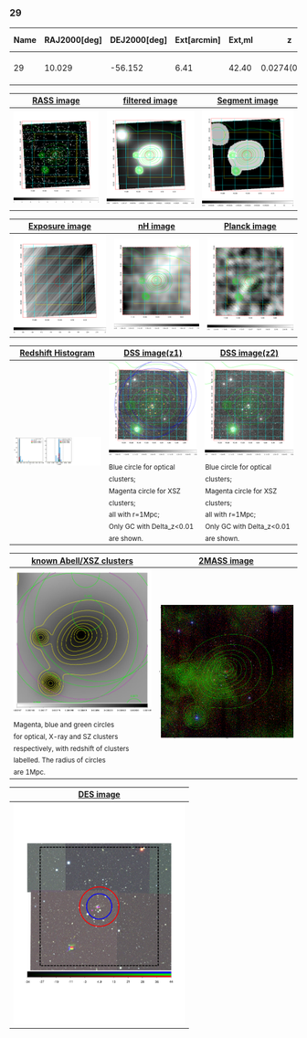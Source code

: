 <div STYLE="page-break-after: always;"></div>

### 29

|Name|RAJ2000[deg]|DEJ2000[deg] |Ext[arcmin]| Ext,ml | z | z_src| C|GC(XSZ,Delta_z<0.01)| GC(OPT,Delta_z<0.01)|GC| R_sig[arcmin] | R500[arcmin] | R500[Mpc]| CRsig[c/s] | CR500[c/s] |L500[1E44 erg/s]|F500[1E-12 erg/s/cm^2]| M500[1E14 Msun]|Tx[keV]|Cnt_sig|Beta|Rc[arcmin]|Comment|Alias|
|---|---|---|---|---|---|------|---|--------|---------|----------|---|---|---|---|---|---|---|---|---|---|---|---|---|---|
|29| 10.029| -56.152| 6.41| 42.40| 0.0274(0.005)| z1, z_xsz| B| MCXC| A, N| A, MCXC, N| 18.775| 17.706| 0.585| 0.351(0.100)| 0.348(0.099)| 0.100(0.024)| 5.800(1.406)| 0.58(0.07)| 1.55(0.12)| 66.6| 0.815(-0.132+0.121)| 8.418(-1.980+1.619)| -| k550|

|[RASS image](../image/29/29_img.pdf)|[filtered image](../image/29/29_fil.pdf)|[Segment image](../image/29/29_seg.pdf)|
|-------------------|--------------------|-------------------|
| <img src="../image/29/29_img.png" width="300">  | <img src="../image/29/29_fil.png" width="300">   | <img src="../image/29/29_seg.png" width="300">  |

|[Exposure image](../image/29/29_mex.pdf)| [nH image](../image/29/29_nh.pdf)| [Planck image](../image/29/29_p.pdf)|
|-------------------|--------------------|-------------------|
|<img src="../image/29/29_mex.png" width="300">   | <img src="../image/29/29_nh.png" width="300">    | <img src="../image/29/29_p.png" width="300"> |

|[Redshift Histogram](../image/29/29_zg.pdf) | [DSS image(z1)](../image/29/29_dss_z1.pdf)      |  [DSS image(z2)](../image/29/29_dss_z2.pdf)    |
|-------------------|--------------------|-------------------|
|<img src="../image/29/29_zg.png" width="300"> |<img src="../image/29/29_dss_z1.png" width="300"> <sub><br>Blue circle for optical clusters; <br>Magenta circle for XSZ clusters; <br>all with r=1Mpc; <br>Only GC with Delta_z<0.01 are shown. </sub>| <img src="../image/29/29_dss_z2.png" width="300"><sub><br>Blue circle for optical clusters; <br>Magenta circle for XSZ clusters; <br>all with r=1Mpc; <br>Only GC with Delta_z<0.01 are shown. </sub> |

|[known Abell/XSZ clusters](../image/29/29_gc.pdf) | [2MASS image](../image/29/29_2mass.pdf)      |
|-------------------|-------------------|
|<img src=../image/29/29_gc.png width="300"> <br><sub>Magenta, blue and green circles <br>for optical, X-ray and SZ clusters <br>respectively, with redshift of clusters <br>labelled. The radius of circles <br>are 1Mpc.</sub>|<img src="../image/29/29_2mass.png" width="300">  |

|[DES image](../image/29/29_des.pdf)   |
|-------------------|
| <img src="../image/29/29_des.pdf" width="300">  |
